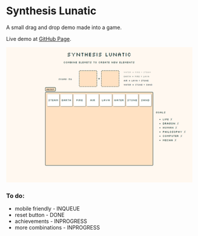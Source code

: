 # Synthesis Lunatic

A small drag and drop demo made into a game.

Live demo at [GitHub Page](https://reinaldo-mlhs.github.io/SynthesisLunatic/).

![Screenshot of application](src/assets/app.png)

### To do:

- mobile friendly - INQUEUE
- reset button - DONE
- achievements - INPROGRESS
- more combinations - INPROGRESS